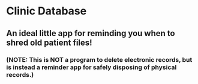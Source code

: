 # Clinic Database

## An ideal little app for reminding you when to shred old patient files!

### (NOTE: This is NOT a program to delete electronic records, but is instead a reminder app for safely disposing of physical records.)

